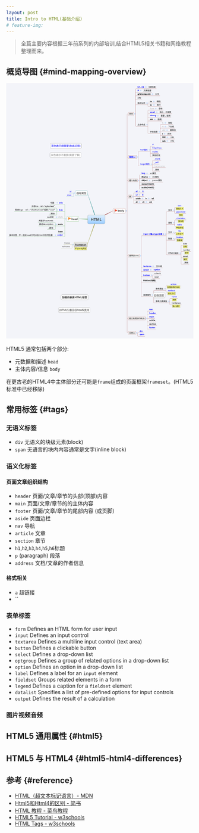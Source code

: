 ```yaml
---
layout: post
title: Intro to HTML(基础介绍)
# feature-img: 
---
```


> 全篇主要内容根据三年前系列的内部培训,结合HTML5相关书籍和网络教程整理而来。


## 概览导图                 {#mind-mapping-overview}

![](/assets/img/html-intro/html.png)

HTML5 通常包括两个部分:
* 元数据和描述 `head`
* 主体内容/信息 `body`

在更古老的HTML4中主体部分还可能是`frame`组成的页面框架`frameset`。(HTML5 标准中已经移除)


## 常用标签               {#tags}

### 无语义标签
* `div` 无语义的块级元素(block)
* `span` 无语言的块内内容通常是文字(inline block)

### 语义化标签

#### 页面文章组织结构

* `header` 页面/文章/章节的头部(顶部)内容
* `main` 页面/文章/章节的的主体内容
* `footer` 页面/文章/章节的尾部内容 (或页脚）
* `aside` 页面边栏
* `nav` 导航
* `article` 文章
* `section` 章节
* `h1`,`h2`,`h3`,`h4`,`h5`,`h6`标题
* `p` (paragraph) 段落
* `address` 文档/文章的作者信息

#### 格式相关

* `a` 超链接
* ``


### 表单标签

* `form`	Defines an HTML form for user input
* `input`	Defines an input control
* `textarea`	Defines a multiline input control (text area)
* `button`	Defines a clickable button
* `select`	Defines a drop-down list
* `optgroup`	Defines a group of related options in a drop-down list
* `option`	Defines an option in a drop-down list
* `label`	Defines a label for an `input` element
* `fieldset`	Groups related elements in a form
* `legend`	Defines a caption for a  `fieldset` element
* `datalist`	Specifies a list of pre-defined options for input controls
* `output`	Defines the result of a calculation

### 图片视频音频


### 


## HTML5 通用属性         {#html5}

## HTML5 与 HTML4         {#html5-html4-differences}


## 参考                   {#reference}

* [HTML（超文本标记语言）- MDN](https://developer.mozilla.org/zh-CN/docs/Web/HTML)
* [Html5和Html4的区别 - 简书](https://www.jianshu.com/p/5dbc711331e2)
* [HTML 教程 - 菜鸟教程](http://www.runoob.com/html/html-tutorial.html)
* [HTML5 Tutorial - w3schools](https://www.w3schools.com/html/default.asp)
* [HTML Tags - w3schools](https://www.w3schools.com/tags/ref_byfunc.asp)
